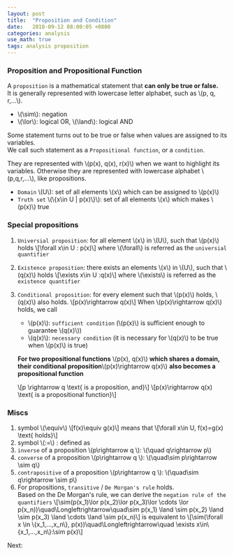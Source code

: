 ```yaml
---
layout: post
title:  "Proposition and Condition"
date:   2018-09-12 08:00:05 +0800
categories: analysis
use_math: true
tags: analysis proposition
---
```



### Proposition and Propositional Function
A `proposition` is a mathematical statement that __can only be true or false.__  
It is generally represented with lowercase letter alphabet, such as \\(p, q, r,...\\).

- \\(\sim\\): negation
- \\(\lor\\): logical OR, \\(\land\\): logical AND

Some statement turns out to be true or false when values are assigned to its variables.  
We call such statement as a `Propositional function`, or a `condition`.

They are represented with \\(p(x), q(x), r(x)\\) when we want to highlight its variables. Otherwise they are represented with lowercase alphabet \\(p,q,r,...\\), like propositions.

- `Domain` \\(U\\): set of all elements \\(x\\) which can be assigned to \\(p(x)\\)
- `Truth set` \\(\\{x\in U \| p(x)\\}\\): set of all elements \\(x\\) which makes \\(p(x)\\) true

### Special propositions

1. `Universial proposition`: for all element \\(x\\) in \\(U\\), such that \\(p(x)\\) holds
\\[\forall x\in U : p(x)\\]
where \\(\forall\\) is referred as the `universial quantifier`
2. `Existence proposition`: there exists an elements \\(x\\) in \\(U\\), such that \\(q(x)\\) holds
\\[\exists x\in U :q(x)\\]
where \\(\exists\\) is referred as the `existence quantifier`
3. `Conditional proposition`: for every element such that \\(p(x)\\) holds, \\(q(x)\\) also holds.
\\[p(x)\rightarrow q(x)\\]
	When \\(p(x)\rightarrow q(x)\\) holds, we call
	- \\(p(x)\\): `sufficient condition` (\\(p(x)\\) is sufficient enough to guarantee \\(q(x)\\))
	- \\(q(x)\\): `necessary condition` (it is necessary for \\(q(x)\\) to be true when \\(p(x)\\) is true)

	__For two propositional functions__ \\(p(x), q(x)\\) __which shares a domain, their conditional proposition__\\(p(x)\rightarrow q(x)\\) __also becomes a propositional function__
	
	\\[p \rightarrow q \text\{ is a proposition, and\}\\]
	\\[p(x)\rightarrow q(x) \text\{ is a propositional function\}\\]

### Miscs

1. symbol \\(\equiv\\)
\\[f(x)\equiv g(x)\\]
means that \\[\forall x\in U, f(x)=g(x) \text\{ holds\}\\]
2. symbol \\(:=\\) : defined as
3. `inverse` of a proposition \\(p\rightarrow q \\): \\(\quad q\rightarrow p\\)
3. `converse` of a proposition \\(p\rightarrow q \\): \\(\quad\sim p\rightarrow \sim q\\)
3. `contrapositive` of a proposition \\(p\rightarrow q \\): \\(\quad\sim q\rightarrow \sim p\\)
4. For propositions, `transitive` / `De Morgan's rule` holds.  
Based on the De Morgan's rule, we can derive the `negation rule of the quantifiers`
\\[\sim(p(x_1)\lor p(x_2)\lor p(x_3)\lor \cdots \lor p(x_n))\quad\Longleftrightarrow\quad\sim p(x_1) \land \sim p(x_2) \land \sim p(x_3) \land \cdots \land \sim p(x_n)\\]
is equivalent to
\\[\sim(\forall x \in \\{x_1,...,x_n\\}, p(x))\quad\Longleftrightarrow\quad \exists x\in\\{x_1,...,x_n\\}:\sim p(x)\\]

Next:  

